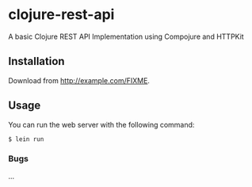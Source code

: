 # clojure-rest-api

A basic Clojure REST API Implementation using Compojure and HTTPKit

## Installation

Download from http://example.com/FIXME.

## Usage

You can run the web server with the following command:

    $ lein run 

### Bugs

...
